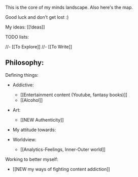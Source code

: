 This is the core of my minds landscape. Also here's the map. 

Good luck and don't get lost :)

My ideas: [[!deas]]

TODO lists:


//- [[To Explore]]
//- [[To Write]]

Philosophy:
- 

Defining things:
- Addictive:
	- [[Entertainment content (Youtube, fantasy books)]]
	- [[Alcohol]]
- Art:
	- [[NEW Authenticity]]
- My attitude towards:

- Worldview:
	- [[Analytics-Feelings, Inner-Outer world]]

Working to better myself:
- [[NEW my ways of fighting content addiction]]
